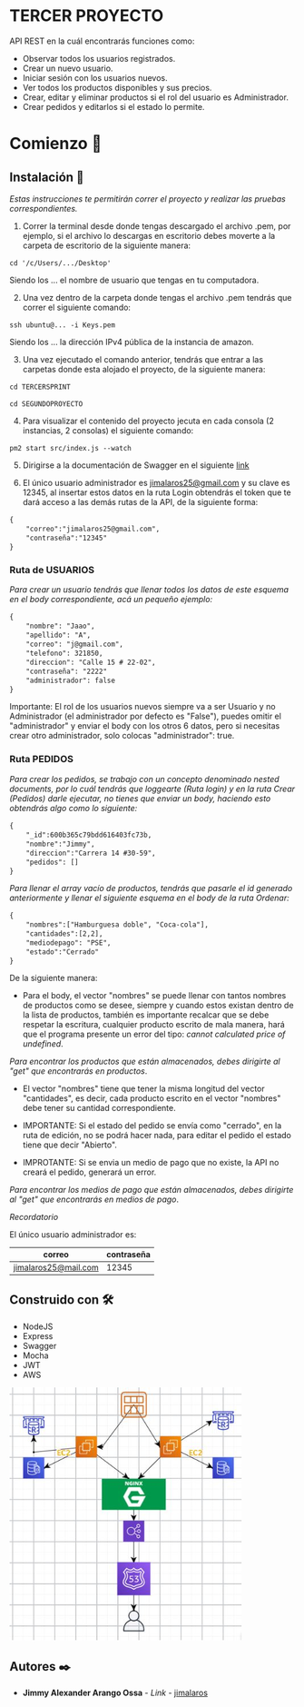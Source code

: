 # TERCER PROYECTO

API REST en la cuál encontrarás funciones como:

* Observar todos los usuarios registrados.
* Crear un nuevo usuario.
* Iniciar sesión con los usuarios nuevos.
* Ver todos los productos disponibles y sus precios.
* Crear, editar y eliminar productos si el rol del usuario es Administrador.
* Crear pedidos y editarlos si el estado lo permite.

# Comienzo 🚀

## Instalación 🔧

_Estas instrucciones te permitirán correr el proyecto y realizar las pruebas correspondientes._

1. Correr la terminal desde donde tengas descargado el archivo .pem, por ejemplo, si el archivo lo descargas en escritorio debes moverte a la carpeta de escritorio de la siguiente manera:

```
cd '/c/Users/.../Desktop'
```

Siendo los ... el nombre de usuario que tengas en tu computadora.

2. Una vez dentro de la carpeta donde tengas el archivo .pem tendrás que correr el siguiente comando:

```
ssh ubuntu@... -i Keys.pem
```

Siendo los ... la dirección IPv4 pública de la instancia de amazon.

3. Una vez ejecutado el comando anterior, tendrás que entrar a las carpetas donde esta alojado el proyecto, de la siguiente manera:

```
cd TERCERSPRINT
```

```
cd SEGUNDOPROYECTO
```

4. Para visualizar el contenido del proyecto jecuta en cada consola (2 instancias, 2 consolas) el siguiente comando:

```
pm2 start src/index.js --watch
```

5. Dirigirse a la documentación de Swagger en el siguiente [link](https://apicommerce.tk/api/)

6. El único usuario administrador es jimalaros25@gmail.com y su clave es 12345, al insertar estos datos en la ruta Login obtendrás el token que te dará acceso a las demás rutas de la API, de la siguiente forma:

```
{
    "correo":"jimalaros25@gmail.com",
    "contraseña":"12345"
}
```

### Ruta de USUARIOS

_Para crear un usuario tendrás que llenar todos los datos de este esquema en el body correspondiente, acá un pequeño ejemplo:_

```
{
    "nombre": "Jaao",
    "apellido": "A",
    "correo": "j@gmail.com",
    "telefono": 321850,
    "direccion": "Calle 15 # 22-02",
    "contraseña": "2222"
    "administrador": false
}
```
Importante: El rol de los usuarios nuevos siempre va a ser Usuario y no Administrador (el administrador por defecto es "False"), puedes omitir el "administrador" y enviar el body con los otros 6 datos, pero si necesitas crear otro administrador, solo colocas "administrador": true.

### Ruta PEDIDOS

_Para crear los pedidos, se trabajo con un concepto denominado nested documents, por lo cuál tendrás que loggearte (Ruta login) y en la ruta Crear (Pedidos) darle ejecutar, no tienes que enviar un body, haciendo esto obtendrás algo como lo siguiente:_

```
{
    "_id":600b365c79bdd616403fc73b,
    "nombre":"Jimmy",
    "direccion":"Carrera 14 #30-59",
    "pedidos": []
}
```

_Para llenar el array vacío de productos, tendrás que pasarle el id generado anteriormente y llenar el siguiente esquema en el body de la ruta Ordenar:_
```
{
    "nombres":["Hamburguesa doble", "Coca-cola"],
    "cantidades":[2,2],
    "mediodepago": "PSE",
    "estado":"Cerrado"
}
```

De la siguiente manera: 

* Para el body, el vector "nombres" se puede llenar con tantos nombres de productos como se desee, siempre y cuando estos existan dentro de la lista de productos, también es importante recalcar que se debe respetar la escritura, cualquier producto escrito de mala manera, hará que el programa presente un error del tipo: _cannot calculated price of undefined_.

_Para encontrar los productos que están almacenados, debes dirigirte al "get" que encontrarás en productos_.

* El vector "nombres" tiene que tener la misma longitud del vector "cantidades", es decir, cada producto escrito en el vector "nombres" debe tener su cantidad correspondiente.

* IMPORTANTE: Si el estado del pedido se envía como "cerrado", en la ruta de edición, no se podrá hacer nada, para editar el pedido el estado tiene que decir "Abierto".
* IMPROTANTE: Si se envia un medio de pago que no existe, la API no creará el pedido, generará un error.

_Para encontrar los medios de pago que están almacenados, debes dirigirte al "get" que encontrarás en medios de pago_.

_Recordatorio_

El único usuario administrador es:

|       correo         | contraseña |
|----------------------|------------|
| jimalaros25@mail.com |       12345|

## Construido con 🛠️

* NodeJS
* Express
* Swagger
* Mocha
* JWT
* AWS

![DIAGRAMA](https://github.com/jimalaros/SEGUNDOPROYECTO/blob/master/AWS.JPG?raw=true)

## Autores ✒️

* **Jimmy Alexander Arango Ossa** - *Link* - [jimalaros](https://github.com/jimalaros/SEGUNDOPROYECTO)
